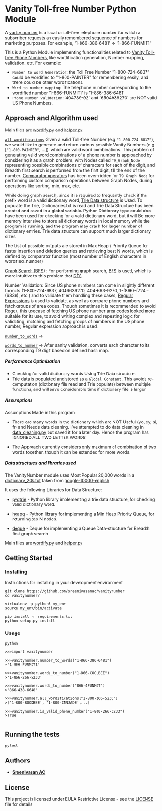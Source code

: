 # Vanity Toll-free Number Python Module
A [vanity number]((https://en.wikipedia.org/wiki/Vanity_number)) is a local or toll-free telephone number for which a subscriber requests an easily remembered sequence of numbers for marketing purposes. For example, '1-866-386-6481' => '1-866-FUNMIT1'

This is a Python Module implementing functionalities related to [Vanity Toll-free Phone Numbers](https://en.wikipedia.org/wiki/Vanity_number), like wordification generation, Number mapping, validation, etc. For example:
- `Number to word Generation`: the Toll Free Number "1-800-724-6837" could be wordified to "1-800-PAINTER" for remembering easily, and there could be other wordifications.
- `Word to number mapping`: The telephone number corresponding to the wordified number '1-866-FUNMIT1' is '1-866-386-6481'
- `Phone Number validation`: '404739-92' and '6504939270' are NOT valid US Phone Numbers.

##  Approach and Algorithm used

Main files are [wordify.py](https://github.com/sreenivasanac/vanitynumber/blob/master/vanitynumber/wordify.py) and [helper.py](https://github.com/sreenivasanac/vanitynumber/blob/master/vanitynumber/helper.py)

[`all_wordifications`](https://github.com/sreenivasanac/vanitynumber/blob/master/vanitynumber/wordify.py#L189) Given a valid Toll-free Number (e.g.`"1-800-724-6837"`), we would like to generate and return various possible Vanity Numbers (e.g.[`"1-800-PAINTER"`, ...]), which are valid word combinations. This problem of generating valid word combinations of a phone number is approached by considering it as a graph problem, with Nodes called `T9_Graph_Node` representing possible combinations of characters for each of the digit, and Breadth first search is performed from the first digit, till the end of the number. [Comparator operators](https://softwareengineering.stackexchange.com/a/151075) has been over-ridden for `T9_Graph_Node` for performing custom comparison operations between Graph Nodes, during operations like sorting, min, max, etc.

While doing graph search, since it is required to frequently check if the prefix word is a valid dictionary word, [Trie Data structure](https://en.wikipedia.org/wiki/Trie) is Used. To populate the Trie, Dictionaries.txt is read and Trie Data Structure has been created and saved in a global variable. Python Dictionary type could also have been used for checking for a valid dictionary word, but it will Be more memory intensive to store all dictionary words in local memory while the program is running, and the program may crash for larger number of dictionary entries. Trie data structure can support much larger dictionary sizes.

The List of possible outputs are stored in Max Heap / Priority Queue for faster insertion and deletion queries and retrieving best N words, which is defined by comparator function (most number of English characters in wordified_number)

[Graph Search (BFS)](https://github.com/sreenivasanac/vanitynumber/blob/master/vanitynumber/wordify.py#L10) : For performing graph search, [BFS](https://www.geeksforgeeks.org/breadth-first-search-or-bfs-for-a-graph/) is used, which is more intuitive to this problem that [DFS](https://www.geeksforgeeks.org/depth-first-search-or-dfs-for-a-graph/)

Number Validation: Since US phone numbers can come in slightly different formats (1-800-724-6837, 4046639270, 404-663-9270, 1-(866)-(724)-(6836), etc ) and to validate them handling these cases, [Regular Expressions](https://www.regular-expressions.info/) is used to validate, as well as compare phone numbers and fetch groups of area codes. Though sometimes it is recommended to avoid Regex, this usecase of fetching US phone number area codes looked more suitable for its use, to avoid writing complex and repeating logic for validating, matching and fetching groups of numbers in the US phone number, Regular expression approach is used.

[`number_to_words`](https://github.com/sreenivasanac/vanitynumber/blob/master/vanitynumber/wordify.py#L109) ->

[`words_to_number`](https://github.com/sreenivasanac/vanitynumber/blob/master/vanitynumber/wordify.py#L147) -> After sanity validation, converts each character to its corresponding T9 digit based on defined hash map.
`

##### Performance Optimization
- Checking for valid dictionary words Using Trie Data structure.
- Trie data is populated and stored as a `Global Constant`. This avoids re-computation (dictionary file read and Trie populate) between multiple functions, and will save considerable time if dictionary file is larger.


##### Assumptions
Assumptions Made in this program
- There are many words in the dictionary which are NOT Useful (yo, ey, si, fr) and Needs data cleaning.
I've attempted to do data cleaning in [data_cleaning.py](https://github.com/sreenivasanac/vanitynumber/blob/master/vanitynumber/data_cleaning.py) but saved it for a later day.
Hence the program has IGNORED ALL TWO LETTER WORDS

- The Approach currently considers only maximum of combination of two words together, though it can be extended for more words.

##### Data structures and libraries used

The VanityNumber module uses Most Popular 20,000 words in a [dictionary_20k.txt](https://github.com/sreenivasanac/vanitynumber/blob/master/vanitynumber/dictionary.txt) taken from [google-10000-english](https://github.com/first20hours/google-10000-english)

It uses the following Libraries for Data Structure:
- [pygtrie](https://github.com/google/pygtrie) - Python library implementing a trie data structure, for checking valid dictionary word.

- [heapq](https://docs.python.org/3.7/library/heapq.html) - Python library for implementing a Min Heap Priority Queue, for returning top N nodes.

- [deque](https://docs.python.org/3.7/library/collections.html) - Deque for implementing a Queue Data-structure for Breadth first graph search

Main files are [wordify.py](https://github.com/sreenivasanac/vanitynumber/blob/master/vanitynumber/wordify.py) and [helper.py](https://github.com/sreenivasanac/vanitynumber/blob/master/vanitynumber/helper.py)

## Getting Started

### Installing

Instructions for installing in your development environment

```
git clone https://github.com/sreenivasanac/vanitynumber
cd vanitynumber/

virtualenv -p python3 my_env
source my_env/bin/activate

pip install -r requirements.txt
python setup.py install
```

### Usage
```
python

>>>import vanitynumber

>>>vanitynumber.number_to_words("1-866-386-6481")
>'1-866-FUNMIT1'

>>>vanitynumber.words_to_number("1-866-COOLBEE")
>'1-866-266-5233'

>>>vanitynumber.words_to_number("866-4FUNMIT")
>'866-438-6648'

>>>vanitynumber.all_wordifications("1-800-266-5233")
>['1-800-BOOKBEE', '1-800-CNNJADE',...]

>>>vanitynumber.is_valid_phone_number("1-800-266-5233")
>True


```

## Running the tests

```
pytest
```

## Authors

* [**Sreenivasan AC**](https://www.linkedin.com/in/sreenivasan-ac/)


## License

This project is licensed under EULA Restrictive License - see the [LICENSE](LICENSE) file for details
